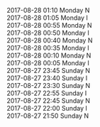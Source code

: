 2017-08-28 01:10 Monday  N  
2017-08-28 01:05 Monday  I  
2017-08-28 00:55 Monday  N  
2017-08-28 00:50 Monday  I  
2017-08-28 00:40 Monday  N  
2017-08-28 00:35 Monday  I  
2017-08-28 00:10 Monday  N  
2017-08-28 00:05 Monday  I  
2017-08-27 23:45 Sunday  N  
2017-08-27 23:40 Sunday  I  
2017-08-27 23:30 Sunday  N  
2017-08-27 22:55 Sunday  I  
2017-08-27 22:45 Sunday  N  
2017-08-27 22:00 Sunday  I  
2017-08-27 21:50 Sunday  N  
